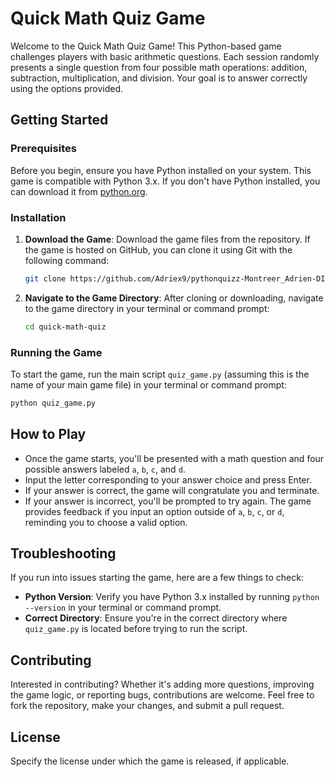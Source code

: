 # Quick Math Quiz Game

Welcome to the Quick Math Quiz Game! This Python-based game challenges players with basic arithmetic questions. Each session randomly presents a single question from four possible math operations: addition, subtraction, multiplication, and division. Your goal is to answer correctly using the options provided.

## Getting Started

### Prerequisites

Before you begin, ensure you have Python installed on your system. This game is compatible with Python 3.x. If you don't have Python installed, you can download it from [python.org](https://www.python.org/downloads/).

### Installation

1. **Download the Game**: Download the game files from the repository. If the game is hosted on GitHub, you can clone it using Git with the following command:
    ```bash
    git clone https://github.com/Adriex9/pythonquizz-Montreer_Adrien-DIA5.git
    ```

2. **Navigate to the Game Directory**: After cloning or downloading, navigate to the game directory in your terminal or command prompt:
    ```bash
    cd quick-math-quiz
    ```

### Running the Game

To start the game, run the main script `quiz_game.py` (assuming this is the name of your main game file) in your terminal or command prompt:

```bash
python quiz_game.py
```

## How to Play

- Once the game starts, you'll be presented with a math question and four possible answers labeled `a`, `b`, `c`, and `d`.
- Input the letter corresponding to your answer choice and press Enter.
- If your answer is correct, the game will congratulate you and terminate.
- If your answer is incorrect, you'll be prompted to try again. The game provides feedback if you input an option outside of `a`, `b`, `c`, or `d`, reminding you to choose a valid option.

## Troubleshooting

If you run into issues starting the game, here are a few things to check:
- **Python Version**: Verify you have Python 3.x installed by running `python --version` in your terminal or command prompt.
- **Correct Directory**: Ensure you're in the correct directory where `quiz_game.py` is located before trying to run the script.

## Contributing

Interested in contributing? Whether it's adding more questions, improving the game logic, or reporting bugs, contributions are welcome. Feel free to fork the repository, make your changes, and submit a pull request.

## License

Specify the license under which the game is released, if applicable.
